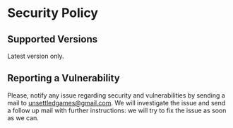 # Security Policy

## Supported Versions

Latest version only.

## Reporting a Vulnerability

Please, notify any issue regarding security and vulnerabilities by sending a mail to unsettledgames@gmail.com. We will investigate the issue and send a follow up mail with
further instructions: we will try to fix the issue as soon as we can.
